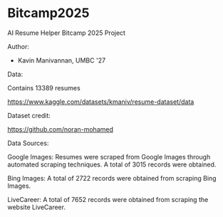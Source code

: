 # Bitcamp2025
AI Resume Helper Bitcamp 2025 Project

Author:
* Kavin Manivannan, UMBC '27

Data:

Contains 13389 resumes 

https://www.kaggle.com/datasets/kmaniv/resume-dataset/data 

Dataset credit: 

https://github.com/noran-mohamed

Data Sources:

Google Images: Resumes were scraped from Google Images through automated scraping techniques. A total of 3015 records were obtained.

Bing Images: A total of 2722 records were obtained from scraping Bing Images.

LiveCareer: A total of 7652 records were obtained from scraping the website LiveCareer.
